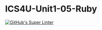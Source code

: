 # ICS4U-Unit1-05-Ruby
[![GitHub's Super Linter](https://github.com/cameron-teed/ICS4U-Unit1-05-Ruby/workflows/GitHub's%20Super%20Linter/badge.svg)](https://github.com/cameron-teed/ICS4U-Unit1-05-Ruby/actions)
